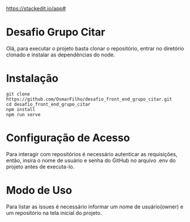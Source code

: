 https://stackedit.io/app#

# Desafio Grupo Citar

Olá, para executar o projeto basta clonar o repositório, entrar no diretório clonado e instalar as dependências do node.

# Instalação

    git clone https://github.com/OsmarFilho/desafio_front_end_grupo_citar.git
    cd desafio_front_end_grupo_citar
    npm install
    npm run serve

# Configuração de Acesso

Para interagir com repositórios é necessário autenticar as requisições, então, insira o nome de usuário e senha do GitHub no arquivo .env do projeto antes de executa-lo.

# Modo de Uso

Para listar as issues é necessário informar um nome de usuário(owner) e um repositório na tela inicial do projeto.
